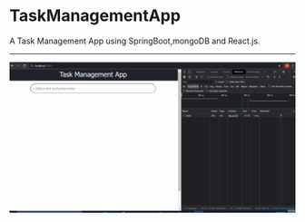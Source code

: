 # TaskManagementApp
A Task Management App using SpringBoot,mongoDB and React.js.

-----------------------------------------------------------------------
![](todo.gif)

